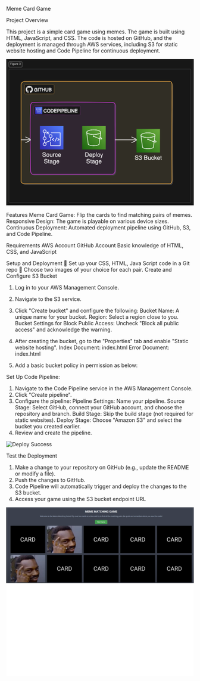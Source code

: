 Meme Card Game

Project Overview

This project is a simple card game using memes. The game is built using HTML, 
JavaScript, and CSS. The code is hosted on GitHub, and the deployment is managed 
through AWS services, including S3 for static website hosting and Code Pipeline for 
continuous deployment.

![Diagram](diagram-export-28-05-2024-10_55_57.png)

Features
 Meme Card Game: Flip the cards to find matching pairs of memes.
Responsive Design: The game is playable on various device sizes.
Continuous Deployment: Automated deployment pipeline using GitHub, S3, 
and Code Pipeline.

Requirements
 AWS Account
GitHub Account
Basic knowledge of HTML, CSS, and JavaScript

Setup and Deployment
 Set up your CSS, HTML, Java Script code in a Git repo
 Choose two images of your choice for each pair.
Create and Configure S3 Bucket
1. Log in to your AWS Management Console.
2. Navigate to the S3 service.
3. Click "Create bucket" and configure the following:
Bucket Name: A unique name for your bucket.
Region: Select a region close to you.
Bucket Settings for Block Public Access: Uncheck "Block all public access" 
and acknowledge the warning.

5. After creating the bucket, go to the "Properties" tab and enable "Static website 
hosting".
Index Document: index.html
Error Document: index.html
6. Add a basic bucket policy in permission as below:

Set Up Code Pipeline:

1. Navigate to the Code Pipeline service in the AWS Management Console.
2. Click "Create pipeline".
3. Configure the pipeline:
Pipeline Settings: Name your pipeline.
Source Stage: Select GitHub, connect your GitHub account, and choose the 
repository and branch.
Build Stage: Skip the build stage (not required for static websites).
Deploy Stage: Choose "Amazon S3" and select the bucket you created 
earlier.
4. Review and create the pipeline.

![Deploy Success](Deploy%2Sucess.png)
   
 Test the Deployment
1. Make a change to your repository on GitHub (e.g., update the README or modify a 
file).
2. Push the changes to GitHub.
3. Code Pipeline will automatically trigger and deploy the changes to the S3 bucket.
4. Access your game using the S3 bucket endpoint URL

![Final Game](Final%20Game.png)
